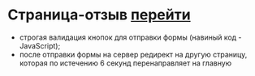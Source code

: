 # Страница-отзыв [перейти]( https://karina088.github.io/nps-form/)

- строгая валидация кнопок для отправки формы (навиный код - JavaScript);
- после отправки формы на сервер редирект на другую страницу, которая по истечению 6 секунд перенаправляет на главную 
